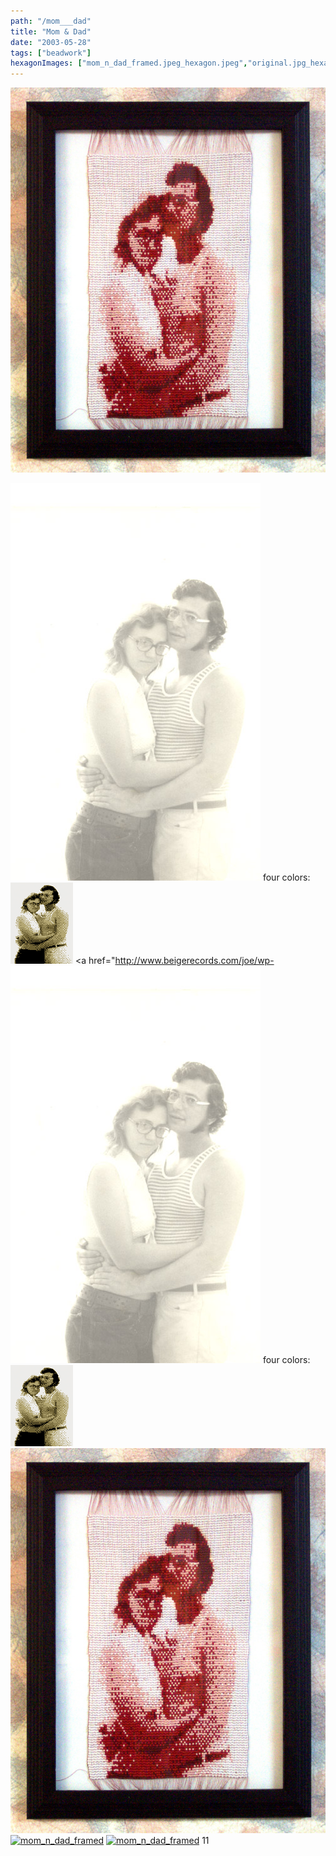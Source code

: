 ```yaml
---
path: "/mom___dad"
title: "Mom & Dad"
date: "2003-05-28"
tags: ["beadwork"]
hexagonImages: ["mom_n_dad_framed.jpeg_hexagon.jpeg","original.jpg_hexagon.jpeg","mom_n_dad_rotated.gif_hexagon.png","mom_n_dad_framed.jpg_hexagon.jpeg"]
---
```


 [![](mom_n_dad_framed.jpeg)](mom_n_dad_framed.jpeg)

[![](original.jpg "original")](original.jpg) four colors: [![](mom_n_dad_rotated.gif "mom_n_dad_rotated")](mom_n_dad_rotated.gif) <a href="http://www.beigerecords.com/joe/wp- [![](original.jpg "original")](original.jpg) four colors: [![](mom_n_dad_rotated.gif "mom_n_dad_rotated")](mom_n_dad_rotated.gif) [![](mom_n_dad_framed.jpg "mom_n_dad_framed")](mom_n_dad_framed.jpg) [![](/joe/newdrupal/sites/default/files/images/mom_n_dad_framed.jpg "mom_n_dad_framed")](/joe/newdrupal/sites/default/files/images/mom_n_dad_framed.jpg) [![](/joe/newdrupal/sites/default/files/images/mom_n_dad_framed.jpg "mom_n_dad_framed")](/joe/newdrupal/sites/default/files/images/mom_n_dad_framed.jpg) 11 
  <!---
  <div class="field field-type-filefield field-field-images" xmlns="http://www.w3.org/1999/xhtml">
      
    <div class="field-items">
            <div class="field-item odd">
                    <a href="http://www.beigerecords.com/joe-old/sites/default/files/mom_n_dad_framed.jpeg" class="imagecache imagecache-square_thumbnail imagecache-imagelink imagecache-square_thumbnail_imagelink"><img src="http://www.beigerecords.com/joe-old/sites/default/files/imagecache/square_thumbnail/mom_n_dad_framed.jpeg" alt="" title="" width="300" height="300" class="imagecache imagecache-square_thumbnail"/></a>        </div>
        </div>
</div> 
 <a href="http://www.beigerecords.com/joe/wp-content/uploads/2008/11/original.jpg" xmlns="http://www.w3.org/1999/xhtml"><img src="http://www.beigerecords.com/joe/wp-content/uploads/2008/11/original.jpg" alt="" title="original" width="300" height="636" class="alignnone size-full wp-image-61"/></a> 

four colors:
 <a href="http://www.beigerecords.com/joe/wp-content/uploads/2008/11/mom_n_dad_rotated.gif" xmlns="http://www.w3.org/1999/xhtml"><img src="http://www.beigerecords.com/joe/wp-content/uploads/2008/11/mom_n_dad_rotated.gif" alt="" title="mom_n_dad_rotated" width="300" class="alignnone size-full wp-image-62"/></a> 

&lt;a href="http://www.beigerecords.com/joe/wp- <a href="/joe/newdrupal/sites/default/files/images/original.jpg" xmlns="http://www.w3.org/1999/xhtml"><img src="/joe/newdrupal/sites/default/files/images/original.jpg" alt="" title="original" width="300" height="636" class="alignnone size-full wp-image-61"/></a> 

four colors:
 <a href="/joe/newdrupal/sites/default/files/images/mom_n_dad_rotated.gif" xmlns="http://www.w3.org/1999/xhtml"><img src="/joe/newdrupal/sites/default/files/images/mom_n_dad_rotated.gif" alt="" title="mom_n_dad_rotated" width="300" class="alignnone size-full wp-image-62"/></a> 

 <a href="/joe/newdrupal/sites/default/files/images/mom_n_dad_framed.jpg" xmlns="http://www.w3.org/1999/xhtml"><img src="/joe/newdrupal/sites/default/files/images/mom_n_dad_framed.jpg" alt="" title="mom_n_dad_framed" width="400" class="alignnone size-full wp-image-63"/></a> <a href="/joe/newdrupal/sites/default/files/images/mom_n_dad_framed.jpg" xmlns="http://www.w3.org/1999/xhtml"><img src="/joe/newdrupal/sites/default/files/images/mom_n_dad_framed.jpg" alt="" title="mom_n_dad_framed" width="400" class="alignnone size-full wp-image-63"/></a> <a href="/joe/newdrupal/sites/default/files/images/mom_n_dad_framed.jpg" xmlns="http://www.w3.org/1999/xhtml"><img src="/joe/newdrupal/sites/default/files/images/mom_n_dad_framed.jpg" alt="" title="mom_n_dad_framed" width="400" class="alignnone size-full wp-image-63"/></a> 11
  --->